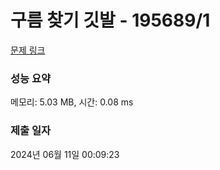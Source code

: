 # 구름 찾기 깃발 - 195689/1 

[문제 링크](https://level.goorm.io/exam/195689/%EA%B5%AC%EB%A6%84-%EC%B0%BE%EA%B8%B0-%EA%B9%83%EB%B0%9C/quiz/1) 

### 성능 요약

메모리: 5.03 MB, 시간: 0.08 ms

### 제출 일자

2024년 06월 11일 00:09:23

